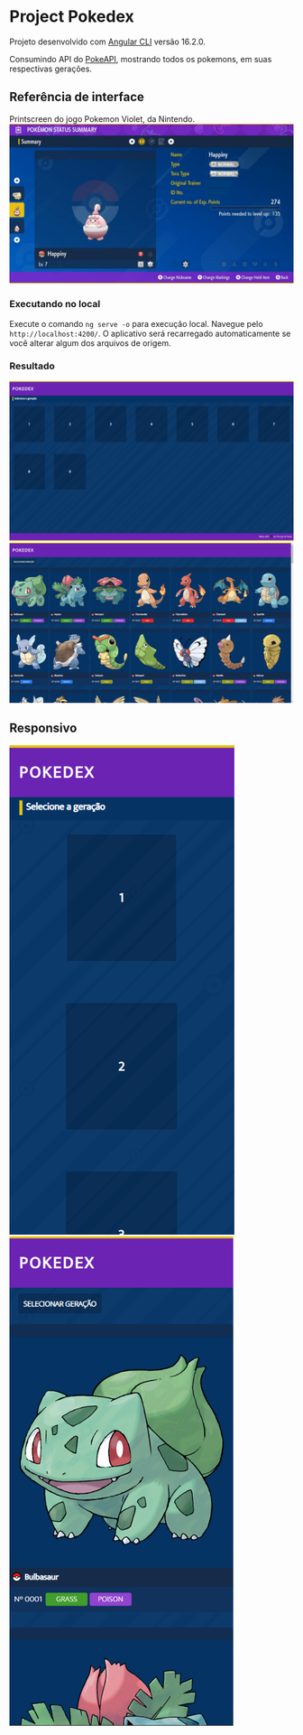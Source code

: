 # Project Pokedex

Projeto desenvolvido com [Angular CLI](https://github.com/angular/angular-cli) versão 16.2.0.

Consumindo API do [PokeAPI](https://pokeapi.co/), mostrando todos os pokemons, em suas respectivas gerações.

## Referência de interface
Printscreen do jogo Pokemon Violet, da Nintendo.
![Pokemon Violet Summary](image.png)

### Executando no local

Execute o comando `ng serve -o` para execução local. Navegue pelo `http://localhost:4200/`. O aplicativo será recarregado automaticamente se você alterar algum dos arquivos de origem.

### Resultado
![Gerações](image-1.png)
![Pokemons](image-2.png)

## Responsivo
![Gerações](image-3.png)
![Pokemons](image-4.png)